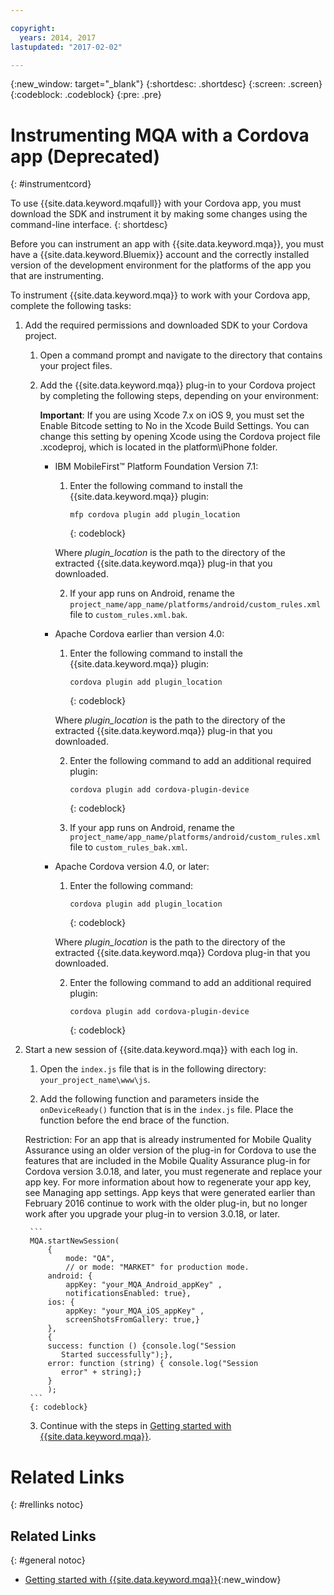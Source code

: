 ```yaml
---

copyright:
  years: 2014, 2017
lastupdated: "2017-02-02"

---
```


{:new_window: target="_blank"}
{:shortdesc: .shortdesc}
{:screen: .screen}
{:codeblock: .codeblock}
{:pre: .pre}

# Instrumenting MQA with a Cordova app (Deprecated)
{: #instrumentcord}

To use {{site.data.keyword.mqafull}} with your Cordova app, you must download the SDK and instrument it by making some changes using the command-line interface.
{: shortdesc}

Before you can instrument an app with {{site.data.keyword.mqa}}, you must have a {{site.data.keyword.Bluemix}} account and the correctly installed version of the development environment for the platforms of the app you that are instrumenting.

To instrument {{site.data.keyword.mqa}} to work with your Cordova app, complete the following tasks:

1. Add the required permissions and downloaded SDK to your Cordova project.

	1. Open a command prompt and navigate to the directory that contains your project files.
	
	2. Add the {{site.data.keyword.mqa}} plug-in to your Cordova project by completing the following steps, depending on your environment:
		
		**Important**: If you are using Xcode 7.x on iOS 9, you must set the Enable Bitcode setting to No in the Xcode Build Settings. You can change this setting by opening Xcode using the Cordova project file .xcodeproj, which is located in the platform\iPhone folder.

		* IBM MobileFirst™ Platform Foundation Version 7.1:
			
			1. Enter the following command to install the {{site.data.keyword.mqa}} plugin:

				```
				mfp cordova plugin add plugin_location
				```
				{: codeblock}

			Where *plugin_location* is the path to the directory of the extracted {{site.data.keyword.mqa}} plug-in that you downloaded.
        
			2. If your app runs on Android, rename the ```project_name/app_name/platforms/android/custom_rules.xml``` file to ```custom_rules.xml.bak```.
		
		* Apache Cordova earlier than version 4.0:
			1. Enter the following command to install the {{site.data.keyword.mqa}} plugin:

				```
				cordova plugin add plugin_location
				```
				{: codeblock}

			Where *plugin_location* is the path to the directory of the extracted {{site.data.keyword.mqa}} plug-in that you downloaded.
        
			2. Enter the following command to add an additional required plugin:

				```
				cordova plugin add cordova-plugin-device
				```
				{: codeblock}

			3. If your app runs on Android, rename the ```project_name/app_name/platforms/android/custom_rules.xml``` file to ```custom_rules_bak.xml```.

		* Apache Cordova version 4.0, or later:

			1. Enter the following command:

				```
				cordova plugin add plugin_location
				```
				{: codeblock}

			Where *plugin_location* is the path to the directory of the extracted {{site.data.keyword.mqa}} Cordova plug-in that you downloaded.
    
			2. Enter the following command to add an additional required plugin:

				```
				cordova plugin add cordova-plugin-device
				```
				{: codeblock}

2. Start a new session of {{site.data.keyword.mqa}} with each log in.

	1. Open the ```index.js``` file that is in the following directory: ```your_project_name\www\js```.
	
	2. Add the following function and parameters inside the ```onDeviceReady()``` function that is in the ```index.js``` file. Place the function before the end brace of the function.
	
	Restriction: For an app that is already instrumented for Mobile Quality Assurance using an older version of the plug-in for Cordova to use the features that are included in the Mobile Quality Assurance plug-in for Cordova version 3.0.18, and later, you must regenerate and replace your app key. For more information about how to regenerate your app key, see Managing app settings. App keys that were generated earlier than February 2016 continue to work with the older plug-in, but no longer work after you upgrade your plug-in to version 3.0.18, or later.
	
		```
		MQA.startNewSession(
			{
				mode: "QA",
				// or mode: "MARKET" for production mode.
			android: {
				appKey: "your_MQA_Android_appKey" ,
				notificationsEnabled: true},
			ios: {
				appKey: "your_MQA_iOS_appKey" ,
				screenShotsFromGallery: true,}
			},
			{
			success: function () {console.log("Session 
			   Started successfully");},
			error: function (string) { console.log("Session 
			   error" + string);}
			}
			); 
		```
		{: codeblock}
	
	3. Continue with the steps in [Getting started with {{site.data.keyword.mqa}}](index.html).
	
		

# Related Links
{: #rellinks notoc}

## Related Links
{: #general notoc}
* [Getting started with {{site.data.keyword.mqa}}](index.html){:new_window}

